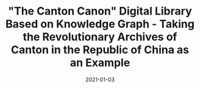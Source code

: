---
title: '"The Canton Canon" Digital Library Based on Knowledge Graph - Taking the Revolutionary Archives of Canton in the Republic of China as an Example'
collection: publications
status: published
permalink: /publication/2021-01-03-general
excerpt: ''
date: 2021-01-03
venue: 'ICEIT'
paperurl: ''
authors: 'Junchao Wu*, Ying Jiang, Xin Chen, Lingyu Guo, Xiaotong Wei and Xiaoyan Yang'
citation: 'J. Wu, Y. Jiang*, X. Chen, L. Guo, X. Wei and X. Yang, ""The Canton Canon" Digital Library Based on Knowledge Graph - Taking the Revolutionary Archives of Canton in the Republic of China as an Example," 2021 10th International Conference on Educational and Information Technology (ICEIT), 2021, pp. 171-179, doi: 10.1109/ICEIT51700.2021.9375538.'
paper: 'https://doi.org/10.1109/ICEIT51700.2021.9375538'
code: 'https://github.com/junchaoIU/CRHE-KG_DEV1.0_React'
award: 'Best Presentation Award'
show_year: true
---
